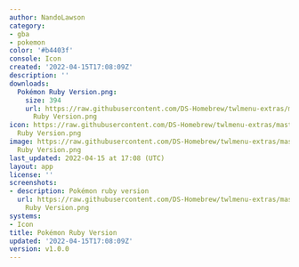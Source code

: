 ```yaml
---
author: NandoLawson
category:
- gba
- pokemon
color: '#b4403f'
console: Icon
created: '2022-04-15T17:08:09Z'
description: ''
downloads:
  Pokémon Ruby Version.png:
    size: 394
    url: https://raw.githubusercontent.com/DS-Homebrew/twlmenu-extras/master/_nds/TWiLightMenu/icons/Pokémon
      Ruby Version.png
icon: https://raw.githubusercontent.com/DS-Homebrew/twlmenu-extras/master/_nds/TWiLightMenu/icons/Pokémon
  Ruby Version.png
image: https://raw.githubusercontent.com/DS-Homebrew/twlmenu-extras/master/_nds/TWiLightMenu/icons/Pokémon
  Ruby Version.png
last_updated: 2022-04-15 at 17:08 (UTC)
layout: app
license: ''
screenshots:
- description: Pokémon ruby version
  url: https://raw.githubusercontent.com/DS-Homebrew/twlmenu-extras/master/_nds/TWiLightMenu/icons/Pokémon
    Ruby Version.png
systems:
- Icon
title: Pokémon Ruby Version
updated: '2022-04-15T17:08:09Z'
version: v1.0.0
---
```

